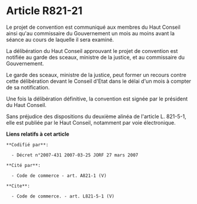 # Article R821-21

Le projet de convention est communiqué aux membres du Haut Conseil ainsi qu'au commissaire du Gouvernement un mois au moins
avant la séance au cours de laquelle il sera examiné.

La délibération du Haut Conseil approuvant le projet de convention est notifiée au garde des sceaux, ministre de la justice,
et au commissaire du Gouvernement.

Le garde des sceaux, ministre de la justice, peut former un recours contre cette délibération devant le Conseil d'Etat dans
le délai d'un mois à compter de sa notification.

Une fois la délibération définitive, la convention est signée par le président du Haut Conseil.

Sans préjudice des dispositions du deuxième alinéa de l'article L. 821-5-1, elle est publiée par le Haut Conseil, notamment
par voie électronique.

**Liens relatifs à cet article**

	**Codifié par**:

	  - Décret n°2007-431 2007-03-25 JORF 27 mars 2007

	**Cité par**:

	  - Code de commerce - art. A821-1 (V)

	**Cite**:

	  - Code de commerce. - art. L821-5-1 (V)
